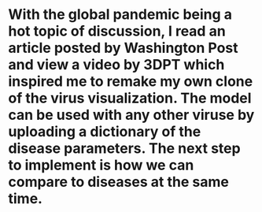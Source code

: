 # With the global pandemic being a hot topic of discussion, I read an article posted by Washington Post and view a video by 3DPT which inspired me to remake my own clone of the virus visualization. The model can be used with any other viruse by uploading a dictionary of the disease parameters. The next step to implement is how we can compare to diseases at the same time.
